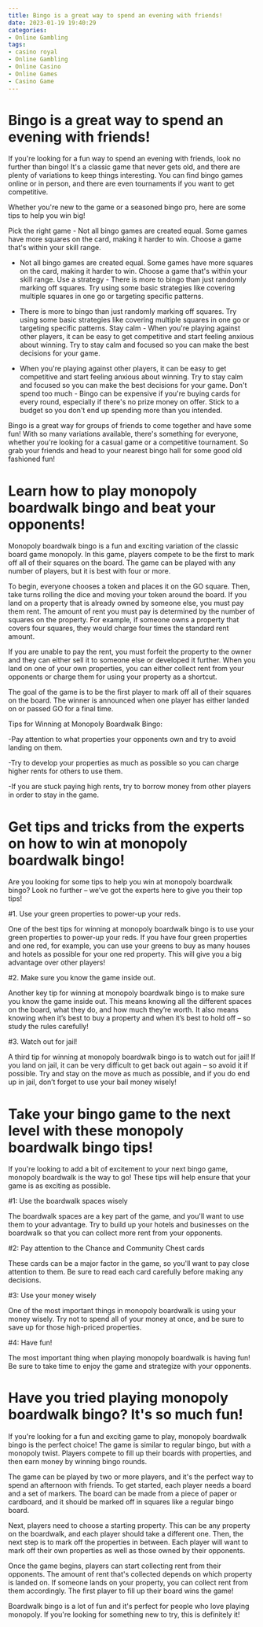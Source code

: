 ```yaml
---
title: Bingo is a great way to spend an evening with friends!
date: 2023-01-19 19:40:29
categories:
- Online Gambling
tags:
- casino royal
- Online Gambling
- Online Casino
- Online Games
- Casino Game
---
```



#  Bingo is a great way to spend an evening with friends!

If you're looking for a fun way to spend an evening with friends, look no further than bingo! It's a classic game that never gets old, and there are plenty of variations to keep things interesting. You can find bingo games online or in person, and there are even tournaments if you want to get competitive.

Whether you're new to the game or a seasoned bingo pro, here are some tips to help you win big!

Pick the right game - Not all bingo games are created equal. Some games have more squares on the card, making it harder to win. Choose a game that's within your skill range.

- Not all bingo games are created equal. Some games have more squares on the card, making it harder to win. Choose a game that's within your skill range. Use a strategy - There is more to bingo than just randomly marking off squares. Try using some basic strategies like covering multiple squares in one go or targeting specific patterns.

- There is more to bingo than just randomly marking off squares. Try using some basic strategies like covering multiple squares in one go or targeting specific patterns. Stay calm - When you're playing against other players, it can be easy to get competitive and start feeling anxious about winning. Try to stay calm and focused so you can make the best decisions for your game.

- When you're playing against other players, it can be easy to get competitive and start feeling anxious about winning. Try to stay calm and focused so you can make the best decisions for your game. Don't spend too much - Bingo can be expensive if you're buying cards for every round, especially if there's no prize money on offer. Stick to a budget so you don't end up spending more than you intended.

Bingo is a great way for groups of friends to come together and have some fun! With so many variations available, there's something for everyone, whether you're looking for a casual game or a competitive tournament. So grab your friends and head to your nearest bingo hall for some good old fashioned fun!

#  Learn how to play monopoly boardwalk bingo and beat your opponents!

Monopoly boardwalk bingo is a fun and exciting variation of the classic board game monopoly. In this game, players compete to be the first to mark off all of their squares on the board. The game can be played with any number of players, but it is best with four or more.

To begin, everyone chooses a token and places it on the GO square. Then, take turns rolling the dice and moving your token around the board. If you land on a property that is already owned by someone else, you must pay them rent. The amount of rent you must pay is determined by the number of squares on the property. For example, if someone owns a property that covers four squares, they would charge four times the standard rent amount.

If you are unable to pay the rent, you must forfeit the property to the owner and they can either sell it to someone else or developed it further. When you land on one of your own properties, you can either collect rent from your opponents or charge them for using your property as a shortcut.

The goal of the game is to be the first player to mark off all of their squares on the board. The winner is announced when one player has either landed on or passed GO for a final time.

Tips for Winning at Monopoly Boardwalk Bingo:

-Pay attention to what properties your opponents own and try to avoid landing on them.

-Try to develop your properties as much as possible so you can charge higher rents for others to use them.

-If you are stuck paying high rents, try to borrow money from other players in order to stay in the game.

#  Get tips and tricks from the experts on how to win at monopoly boardwalk bingo!

Are you looking for some tips to help you win at monopoly boardwalk bingo? Look no further – we’ve got the experts here to give you their top tips!

#1. Use your green properties to power-up your reds.

One of the best tips for winning at monopoly boardwalk bingo is to use your green properties to power-up your reds. If you have four green properties and one red, for example, you can use your greens to buy as many houses and hotels as possible for your one red property. This will give you a big advantage over other players!

#2. Make sure you know the game inside out.

Another key tip for winning at monopoly boardwalk bingo is to make sure you know the game inside out. This means knowing all the different spaces on the board, what they do, and how much they’re worth. It also means knowing when it’s best to buy a property and when it’s best to hold off – so study the rules carefully!

#3. Watch out for jail!

A third tip for winning at monopoly boardwalk bingo is to watch out for jail! If you land on jail, it can be very difficult to get back out again – so avoid it if possible. Try and stay on the move as much as possible, and if you do end up in jail, don’t forget to use your bail money wisely!

#  Take your bingo game to the next level with these monopoly boardwalk bingo tips!

If you're looking to add a bit of excitement to your next bingo game, monopoly boardwalk is the way to go! These tips will help ensure that your game is as exciting as possible.

#1: Use the boardwalk spaces wisely

The boardwalk spaces are a key part of the game, and you'll want to use them to your advantage. Try to build up your hotels and businesses on the boardwalk so that you can collect more rent from your opponents.

#2: Pay attention to the Chance and Community Chest cards

These cards can be a major factor in the game, so you'll want to pay close attention to them. Be sure to read each card carefully before making any decisions.

#3: Use your money wisely

One of the most important things in monopoly boardwalk is using your money wisely. Try not to spend all of your money at once, and be sure to save up for those high-priced properties.

#4: Have fun!

The most important thing when playing monopoly boardwalk is having fun! Be sure to take time to enjoy the game and strategize with your opponents.

#  Have you tried playing monopoly boardwalk bingo? It's so much fun!

If you're looking for a fun and exciting game to play, monopoly boardwalk bingo is the perfect choice! The game is similar to regular bingo, but with a monopoly twist. Players compete to fill up their boards with properties, and then earn money by winning bingo rounds.

The game can be played by two or more players, and it's the perfect way to spend an afternoon with friends. To get started, each player needs a board and a set of markers. The board can be made from a piece of paper or cardboard, and it should be marked off in squares like a regular bingo board.

Next, players need to choose a starting property. This can be any property on the boardwalk, and each player should take a different one. Then, the next step is to mark off the properties in between. Each player will want to mark off their own properties as well as those owned by their opponents.

Once the game begins, players can start collecting rent from their opponents. The amount of rent that's collected depends on which property is landed on. If someone lands on your property, you can collect rent from them accordingly. The first player to fill up their board wins the game!

Boardwalk bingo is a lot of fun and it's perfect for people who love playing monopoly. If you're looking for something new to try, this is definitely it!